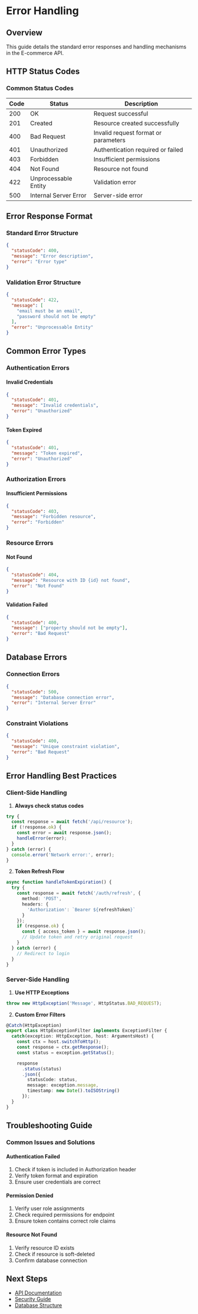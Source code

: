 
# Error Handling

## Overview
This guide details the standard error responses and handling mechanisms in the E-commerce API.

## HTTP Status Codes

### Common Status Codes
| Code | Status | Description |
|------|---------|-------------|
| 200 | OK | Request successful |
| 201 | Created | Resource created successfully |
| 400 | Bad Request | Invalid request format or parameters |
| 401 | Unauthorized | Authentication required or failed |
| 403 | Forbidden | Insufficient permissions |
| 404 | Not Found | Resource not found |
| 422 | Unprocessable Entity | Validation error |
| 500 | Internal Server Error | Server-side error |

## Error Response Format

### Standard Error Structure
```json
{
  "statusCode": 400,
  "message": "Error description",
  "error": "Error type"
}
```

### Validation Error Structure
```json
{
  "statusCode": 422,
  "message": [
    "email must be an email",
    "password should not be empty"
  ],
  "error": "Unprocessable Entity"
}
```

## Common Error Types

### Authentication Errors

#### Invalid Credentials
```json
{
  "statusCode": 401,
  "message": "Invalid credentials",
  "error": "Unauthorized"
}
```

#### Token Expired
```json
{
  "statusCode": 401,
  "message": "Token expired",
  "error": "Unauthorized"
}
```

### Authorization Errors

#### Insufficient Permissions
```json
{
  "statusCode": 403,
  "message": "Forbidden resource",
  "error": "Forbidden"
}
```

### Resource Errors

#### Not Found
```json
{
  "statusCode": 404,
  "message": "Resource with ID {id} not found",
  "error": "Not Found"
}
```

#### Validation Failed
```json
{
  "statusCode": 400,
  "message": ["property should not be empty"],
  "error": "Bad Request"
}
```

## Database Errors

### Connection Errors
```json
{
  "statusCode": 500,
  "message": "Database connection error",
  "error": "Internal Server Error"
}
```

### Constraint Violations
```json
{
  "statusCode": 400,
  "message": "Unique constraint violation",
  "error": "Bad Request"
}
```

## Error Handling Best Practices

### Client-Side Handling
1. **Always check status codes**
```typescript
try {
  const response = await fetch('/api/resource');
  if (!response.ok) {
    const error = await response.json();
    handleError(error);
  }
} catch (error) {
  console.error('Network error:', error);
}
```

2. **Token Refresh Flow**
```typescript
async function handleTokenExpiration() {
  try {
    const response = await fetch('/auth/refresh', {
      method: 'POST',
      headers: {
        'Authorization': `Bearer ${refreshToken}`
      }
    });
    if (response.ok) {
      const { access_token } = await response.json();
      // Update token and retry original request
    }
  } catch (error) {
    // Redirect to login
  }
}
```

### Server-Side Handling
1. **Use HTTP Exceptions**
```typescript
throw new HttpException('Message', HttpStatus.BAD_REQUEST);
```

2. **Custom Error Filters**
```typescript
@Catch(HttpException)
export class HttpExceptionFilter implements ExceptionFilter {
  catch(exception: HttpException, host: ArgumentsHost) {
    const ctx = host.switchToHttp();
    const response = ctx.getResponse();
    const status = exception.getStatus();

    response
      .status(status)
      .json({
        statusCode: status,
        message: exception.message,
        timestamp: new Date().toISOString()
      });
  }
}
```

## Troubleshooting Guide

### Common Issues and Solutions

#### Authentication Failed
1. Check if token is included in Authorization header
2. Verify token format and expiration
3. Ensure user credentials are correct

#### Permission Denied
1. Verify user role assignments
2. Check required permissions for endpoint
3. Ensure token contains correct role claims

#### Resource Not Found
1. Verify resource ID exists
2. Check if resource is soft-deleted
3. Confirm database connection

## Next Steps
- [API Documentation](../api/authentication.md)
- [Security Guide](security.md)
- [Database Structure](database.md) 